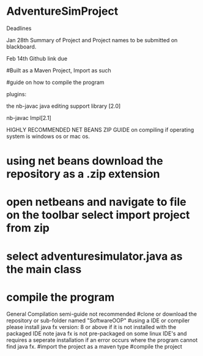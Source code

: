# AdventureSimProject
Deadlines

Jan 28th Summary of Project and Project names to be submitted on blackboard.

Feb 14th Github link due

#Built as a Maven Project, Import as such


#guide on how to compile the program




plugins:

the nb-javac java editing support library [2.0]

nb-javac Impl[2.1]

 HIGHLY RECOMMENDED NET BEANS ZIP GUIDE on compiling if operating system is windows os or mac os.
# using net beans download the repository as a .zip extension
# open netbeans and navigate to file on the toolbar select import project from zip
# select adventuresimulator.java as the main class
# compile the program

General Compilation semi-guide not recommended
 #clone or download the repository or sub-folder named "SoftwareOOP"
 #using a IDE or compiler please install java fx version: 8 or above if it is not installed with the packaged IDE
 note java fx is not pre-packaged on some linux IDE's and requires a seperate installation if an error occurs where the program cannot find java fx.
 #import the project as a maven type
 #compile the project
